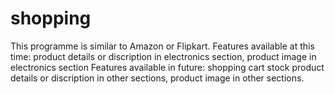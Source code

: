 # shopping

This programme is similar to Amazon or Flipkart.
Features available at this time:
  product details or discription in electronics section,
  product image in electronics section
 Features available in future:
  shopping cart
  stock
  product details or discription in other sections,
  product image in other sections.
  
